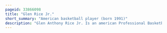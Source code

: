 ```yaml
---
pageid: 33866098
title: "Glen Rice Jr."
short_summary: "American basketball player (born 1991)"
description: "Glen Anthony Rice Jr. Is an american Professional Basketball Player who last played for Brillantes del Zulia of the Superliga Profesional de Baloncesto. He was drafted by the Philadelphia 76Ers in the 2013 Nba Draft but was immediately traded to the Washington Wizards on Draft Night. Rice played College Basketball for the Georgia Tech yellow Jackets but was dismissed during his Junior Season. He is the Son of nba all-star Glen Rice."
---
```

